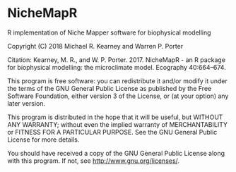 # NicheMapR
R implementation of Niche Mapper software for biophysical modelling

Copyright (C) 2018  Michael R. Kearney and Warren P. Porter

Citation: Kearney, M. R., and W. P. Porter. 2017. NicheMapR - an R 
package for biophysical modelling: the microclimate model. Ecography 
40:664–674.

This program is free software: you can redistribute it and/or modify it 
under the terms of the GNU General Public License as published by the 
Free Software Foundation, either version 3 of the License, or (at your
option) any later version.

This program is distributed in the hope that it will be useful,
but WITHOUT ANY WARRANTY; without even the implied warranty of
MERCHANTABILITY or FITNESS FOR A PARTICULAR PURPOSE.  See the
GNU General Public License for more details.

You should have received a copy of the GNU General Public License
along with this program.  If not, see <http://www.gnu.org/licenses/>.

